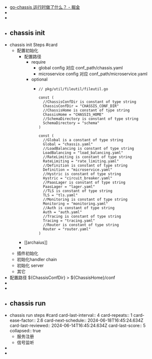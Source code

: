 - [go-chassis 运行时做了什么？ - 掘金](https://juejin.cn/post/6900457796018372616/)
-
-
- ## chassis init
- chassis init Steps #card
	- 配置初始化
		- 配置路径
			- require
				- global config 对应 conf_path/chassis.yaml
				- microservice config 对应 conf_path/microservice.yaml
			- optional
				- ```
				  // pkg/util/fileutil/fileutil.go
				  
				  const (
				  	//ChassisConfDir is constant of type string
				  	ChassisConfDir = "CHASSIS_CONF_DIR"
				  	//ChassisHome is constant of type string
				  	ChassisHome = "CHASSIS_HOME"
				  	//SchemaDirectory is constant of type string
				  	SchemaDirectory = "schema"
				  )
				  
				  const (
				  	//Global is a constant of type string
				  	Global = "chassis.yaml"
				  	//LoadBalancing is constant of type string
				  	LoadBalancing = "load_balancing.yaml"
				  	//RateLimiting is constant of type string
				  	RateLimiting = "rate_limiting.yaml"
				  	//Definition is constant of type string
				  	Definition = "microservice.yaml"
				  	//Hystric is constant of type string
				  	Hystric = "circuit_breaker.yaml"
				  	//PaasLager is constant of type string
				  	PaasLager = "lager.yaml"
				  	//TLS is constant of type string
				  	TLS = "tls.yaml"
				  	//Monitoring is constant of type string
				  	Monitoring = "monitoring.yaml"
				  	//Auth is constant of type string
				  	Auth = "auth.yaml"
				  	//Tracing is constant of type string
				  	Tracing = "tracing.yaml"
				  	//Router is constant of type string
				  	Router = "router.yaml"
				  )
				  ```
		- [[archaius]]
		-
	- 插件初始化
	- 初始化handler chain
	- 初始化 server
	- 其它
- 配置路径 ${ChassisConfDir}  > ${ChassisHome}/conf
-
-
- ## chassis run
- chassis run steps #card
  card-last-interval:: 4
  card-repeats:: 1
  card-ease-factor:: 2.6
  card-next-schedule:: 2024-06-18T16:45:24.634Z
  card-last-reviewed:: 2024-06-14T16:45:24.634Z
  card-last-score:: 5
  collapsed:: true
	- 服务注册
	- 信号监听
-
-